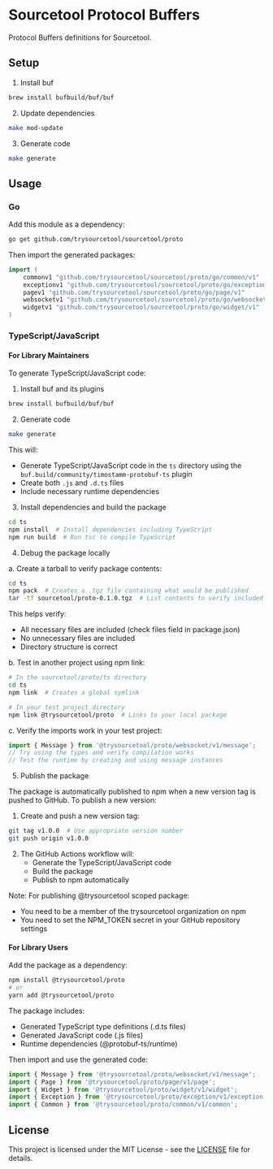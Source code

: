 # Sourcetool Protocol Buffers

Protocol Buffers definitions for Sourcetool.

## Setup

1. Install buf
```bash
brew install bufbuild/buf/buf
```

2. Update dependencies
```bash
make mod-update
```

3. Generate code
```bash
make generate
```

## Usage

### Go

Add this module as a dependency:

```bash
go get github.com/trysourcetool/sourcetool/proto
```

Then import the generated packages:

```go
import (
    commonv1 "github.com/trysourcetool/sourcetool/proto/go/common/v1"
    exceptionv1 "github.com/trysourcetool/sourcetool/proto/go/exception/v1"
    pagev1 "github.com/trysourcetool/sourcetool/proto/go/page/v1"
    websocketv1 "github.com/trysourcetool/sourcetool/proto/go/websocket/v1"
    widgetv1 "github.com/trysourcetool/sourcetool/proto/go/widget/v1"
)
```

### TypeScript/JavaScript

#### For Library Maintainers

To generate TypeScript/JavaScript code:

1. Install buf and its plugins
```bash
brew install bufbuild/buf/buf
```

2. Generate code
```bash
make generate
```

This will:
- Generate TypeScript/JavaScript code in the `ts` directory using the `buf.build/community/timostamm-protobuf-ts` plugin
- Create both `.js` and `.d.ts` files
- Include necessary runtime dependencies

3. Install dependencies and build the package
```bash
cd ts
npm install  # Install dependencies including TypeScript
npm run build  # Run tsc to compile TypeScript
```

4. Debug the package locally

a. Create a tarball to verify package contents:
```bash
cd ts
npm pack  # Creates a .tgz file containing what would be published
tar -tf sourcetool/proto-0.1.0.tgz  # List contents to verify included files
```
This helps verify:
- All necessary files are included (check files field in package.json)
- No unnecessary files are included
- Directory structure is correct

b. Test in another project using npm link:
```bash
# In the sourcetool/proto/ts directory
cd ts
npm link  # Creates a global symlink

# In your test project directory
npm link @trysourcetool/proto  # Links to your local package
```

c. Verify the imports work in your test project:
```typescript
import { Message } from '@trysourcetool/proto/websocket/v1/message';
// Try using the types and verify compilation works
// Test the runtime by creating and using message instances
```

5. Publish the package

The package is automatically published to npm when a new version tag is pushed to GitHub. To publish a new version:

1. Create and push a new version tag:
```bash
git tag v1.0.0  # Use appropriate version number
git push origin v1.0.0
```

2. The GitHub Actions workflow will:
   - Generate the TypeScript/JavaScript code
   - Build the package
   - Publish to npm automatically

Note: For publishing @trysourcetool scoped package:
- You need to be a member of the trysourcetool organization on npm
- You need to set the NPM_TOKEN secret in your GitHub repository settings

#### For Library Users

Add the package as a dependency:

```bash
npm install @trysourcetool/proto
# or
yarn add @trysourcetool/proto
```

The package includes:
- Generated TypeScript type definitions (.d.ts files)
- Generated JavaScript code (.js files)
- Runtime dependencies (@protobuf-ts/runtime)

Then import and use the generated code:

```typescript
import { Message } from '@trysourcetool/proto/websocket/v1/message';
import { Page } from '@trysourcetool/proto/page/v1/page';
import { Widget } from '@trysourcetool/proto/widget/v1/widget';
import { Exception } from '@trysourcetool/proto/exception/v1/exception';
import { Common } from '@trysourcetool/proto/common/v1/common';
```

## License

This project is licensed under the MIT License - see the [LICENSE](LICENSE) file for details.
